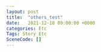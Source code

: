 ```yaml
---
layout: post
title:  "others_test"
date:   2021-12-18 09:00:00 +0000
categories: Etc
Tags: Story Etc
SceneCode: []
---
```

